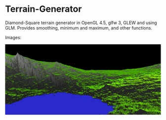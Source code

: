 # Terrain-Generator
Diamond-Square terrain generator in OpenGL 4.5, glfw 3, GLEW and using GLM. Provides smoothing, minimum and maximum, and other functions. 

Images:

![Alt text](/Images/IMG1.png?raw=true)
